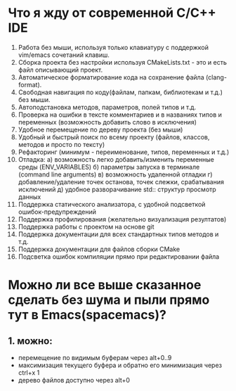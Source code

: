 # Что я жду от современной С/C++ IDE
1. Работа без мыши, используя только клавиатуру с поддержкой vim/emacs сочетаний клавиш.
2. Сборка проекта без настройки используя CMakeLists.txt - это и есть файл описывающий проект.
3. Автоматическое форматирование кода на сохранение файла (clang-format).
4. Свободная навигация по коду(файлам, папкам, библиотекам и т.д.) без мыши.
5. Автоподстановка методов, параметров, полей типов и т.д.
6. Проверка на ошибки в тексте комментариев и в названиях типов и переменных 
   (возможность добавить слово в исключения)
7. Удобное перемещение по дереву проекта (без мыши)
8. Удобный и быстрый поиск по всему проекту (файлов, классов, методов и просто по тексту)
9. Рефакторинг (минимум - переименование, типов, переменных и т.д.)
10. Отладка:
    а) возможность легко добавить/изменить переменные среды (ENV_VARIABLES)
    б) параметры запуска в терминале (command line arguments)
    в) возможность удаленной отладки
    г) добавление/удаление точек останова, точек слежки, срабатывания исключений
    д) удобное разворачивание std:: структур просмотр данных
11. Поддержка статического анализатора, с удобной подсветкой ошибок-предупреждений
12. Поддержка профилирования (желательно визуализация резултатов)
13. Поддержка работы с проектом на основе git
14. Поддержка документации для всех стандартных типов методов и т.д.
15. Поддержка документации для файлов сборки CMake
16. Подсветка ошибок компиляции прямо при редактировании файла


# Можно ли все выше сказанное сделать без шума и пыли прямо тут в Emacs(spacemacs)?
## 1. можно:
   - перемещение по видимым буферам через alt+0..9
   - максимизация текущего буфера и обратно его минимизация через ctrl+x 1
   - дерево файлов доступно через alt+0
